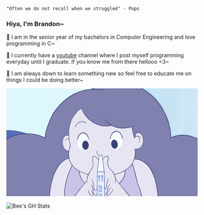 `"Often we do not recall when we struggled" - Pops`

### Hiya, I'm Brandon~

🐝 I am in the senior year of my bachelors in Computer Engineering and love programming in C~

🐝 I currently have a [youtube](https://youtube.com/@lovelytransposition?si=PNmCZkqGIJJX4uEc) channel where I post myself programming everyday until I graduate. If you know me from there hellooo <3~

🐝 I am always down to learn something new so feel free to educate me on things I could be doing better~

![Bee Reading](images/IMG_3603.gif)

![Bee's GH Stats](https://github-readme-stats.vercel.app/api?username=Love-Pengy&bg_color=8081ae&title_color=ddf7fc&text_color=f9ffff&ring_color=&ddf7fc&show_icons=true&icon_color=c8e3f3)
